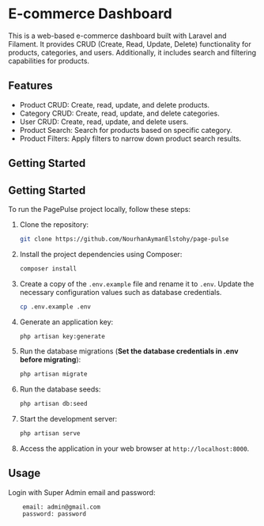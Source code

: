 # E-commerce Dashboard

This is a web-based e-commerce dashboard built with Laravel and Filament. It provides CRUD (Create, Read, Update, Delete) functionality for products, categories, and users. Additionally, it includes search and filtering capabilities for products.

## Features

-   Product CRUD: Create, read, update, and delete products.
-   Category CRUD: Create, read, update, and delete categories.
-   User CRUD: Create, read, update, and delete users.
-   Product Search: Search for products based on specific category.
-   Product Filters: Apply filters to narrow down product search results.

## Getting Started

## Getting Started

To run the PagePulse project locally, follow these steps:

1. Clone the repository:

    ```bash
    git clone https://github.com/NourhanAymanElstohy/page-pulse
    ```

2. Install the project dependencies using Composer:

    ```bash
    composer install
    ```

3. Create a copy of the `.env.example` file and rename it to `.env`. Update the necessary configuration values such as database credentials.

    ```bash
    cp .env.example .env
    ```

4. Generate an application key:

    ```bash
    php artisan key:generate
    ```

5. Run the database migrations (**Set the database credentials in .env before migrating**):
    ```bash
    php artisan migrate
    ```
6. Run the database seeds:

    ```bash
    php artisan db:seed
    ```

7. Start the development server:

    ```bash
    php artisan serve
    ```

8. Access the application in your web browser at `http://localhost:8000`.

## Usage

Login with Super Admin email and password:

```
    email: admin@gmail.com
    password: password
```
